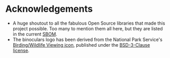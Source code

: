 # Acknowledgements

* A huge shoutout to all the fabulous Open Source libraries that made this project possible. Too many to mention them all here, but they are listed in the current [SBOM](https://github.com/MaibornWolff/SecObserve/blob/main/sbom/sbom_1.39.2.json).
* The binoculars logo has been derived from the National Park Service's [Birding/Wildlife Viewing icon](https://github.com/nationalparkservice/symbol-library/blob/gh-pages/src/standalone/birding-wildlife-viewing-black-30.svg), published under the [BSD-3-Clause license](https://github.com/nationalparkservice/symbol-library/blob/gh-pages/LICENSE.txt).

